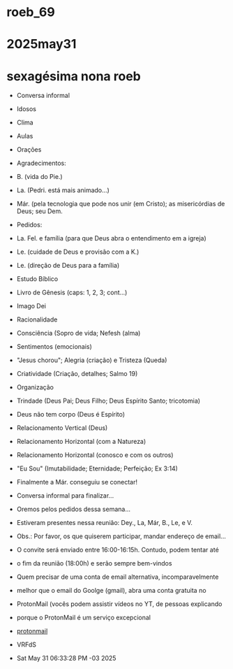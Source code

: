 # roeb_69
# 2025may31
# sexagésima nona roeb

- Conversa informal 
- Idosos
- Clima
- Aulas

- Orações
- Agradecimentos:
- B. (vida do Pie.)
- La. (Pedri. está mais animado...)
- Már. (pela tecnologia que pode nos unir (em Cristo); as misericórdias
  de Deus; seu Dem.

- Pedidos:
- La. Fel. e família (para que Deus abra o entendimento em a igreja)
- Le. (cuidade de Deus e provisão com a K.)
- Le. (direção de Deus para a família)

- Estudo Bíblico
- Livro de Gênesis (caps: 1, 2, 3; cont...)

- Imago Dei  

- Racionalidade
- Consciência (Sopro de vida; Nefesh (alma)
- Sentimentos (emocionais)
- "Jesus chorou"; Alegria (criação) e Tristeza (Queda)
- Criatividade (Criação, detalhes; Salmo 19)
- Organização
- Trindade (Deus Pai; Deus Filho; Deus Espírito Santo; tricotomia)
- Deus não tem corpo (Deus é Espírito)
- Relacionamento Vertical (Deus)
- Relacionamento Horizontal (com a Natureza)
- Relacionamento Horizontal (conosco e com os outros)
- "Eu Sou" (Imutabilidade; Eternidade; Perfeição; Ex 3:14)
- Finalmente a Már. conseguiu se conectar!
  
- Conversa informal para finalizar...
- Oremos pelos pedidos dessa semana...

- Estiveram presentes nessa reunião: Dey., La, Már, B., Le, e V.

- Obs.: Por favor, os que quiserem participar, mandar endereço de email...
- O convite será enviado entre 16:00-16:15h. Contudo, podem tentar até
- o fim da reunião (18:00h) e serão sempre bem-vindos 
- Quem precisar de uma conta de email alternativa, incomparavelmente
- melhor que o email do Goolge (gmail), abra uma conta gratuita no
- ProtonMail (vocês podem assistir vídeos no YT, de pessoas explicando
- porque o ProtonMail é um serviço excepcional 
- [protonmail](https://proton.me/mail)

- VRFdS
- Sat May 31 06:33:28 PM -03 2025

